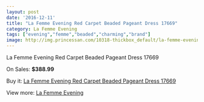 ```yaml
---
layout: post
date: '2016-12-11'
title: "La Femme Evening Red Carpet Beaded Pageant Dress 17669"
category: La Femme Evening
tags: ["evening","femme","beaded","charming","brand"]
image: http://img.princessan.com/10318-thickbox_default/la-femme-evening-red-carpet-beaded-pageant-dress-17669.jpg
---
```

La Femme Evening Red Carpet Beaded Pageant Dress 17669

On Sales: **$388.99**
<a href="https://www.princessan.com/en/la-femme-evening/4448-la-femme-evening-red-carpet-beaded-pageant-dress-17669.html"><amp-img layout="responsive" width="600" height="600" src="//img.princessan.com/10318-thickbox_default/la-femme-evening-red-carpet-beaded-pageant-dress-17669.jpg" alt="La Femme Evening Red Carpet Beaded Pageant Dress 17669 0" /></a>
<a href="https://www.princessan.com/en/la-femme-evening/4448-la-femme-evening-red-carpet-beaded-pageant-dress-17669.html"><amp-img layout="responsive" width="600" height="600" src="//img.princessan.com/10319-thickbox_default/la-femme-evening-red-carpet-beaded-pageant-dress-17669.jpg" alt="La Femme Evening Red Carpet Beaded Pageant Dress 17669 1" /></a>
<a href="https://www.princessan.com/en/la-femme-evening/4448-la-femme-evening-red-carpet-beaded-pageant-dress-17669.html"><amp-img layout="responsive" width="600" height="600" src="//img.princessan.com/10320-thickbox_default/la-femme-evening-red-carpet-beaded-pageant-dress-17669.jpg" alt="La Femme Evening Red Carpet Beaded Pageant Dress 17669 2" /></a>

Buy it: [La Femme Evening Red Carpet Beaded Pageant Dress 17669](https://www.princessan.com/en/la-femme-evening/4448-la-femme-evening-red-carpet-beaded-pageant-dress-17669.html "La Femme Evening Red Carpet Beaded Pageant Dress 17669")

View more: [La Femme Evening](https://www.princessan.com/en/29-la-femme-evening "La Femme Evening")